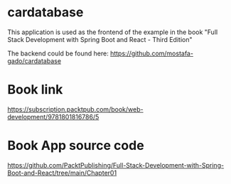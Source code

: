 # cardatabase
This application is used as the frontend of the example in the book "Full Stack Development with Spring Boot and React - Third Edition"

The backend could be found here:
https://github.com/mostafa-gado/cardatabase


# Book link
https://subscription.packtpub.com/book/web-development/9781801816786/5

# Book App source code
https://github.com/PacktPublishing/Full-Stack-Development-with-Spring-Boot-and-React/tree/main/Chapter01